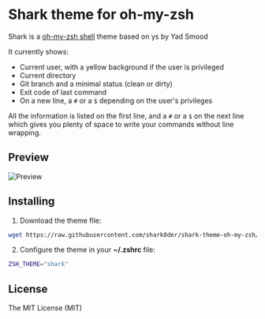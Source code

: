# Shark theme for oh-my-zsh

Shark is a [oh-my-zsh shell](https://github.com/robbyrussell/oh-my-zsh)
theme based on ys by Yad Smood

It currently shows:
- Current user, with a yellow background if the user is privileged
- Current directory
- Git branch and a minimal status (clean or dirty)
- Exit code of last command
- On a new line, a `#` or a `$` depending on the user's privileges

All the information is listed on the first line, and a `#` or a `$` on the next line which gives you plenty of space to write your commands without line wrapping.

## Preview

![Preview](https://raw.githubusercontent.com/shark0der/shark-theme-oh-my-zsh/master/preview.png)

## Installing

1. Download the theme file:

```bash
wget https://raw.githubusercontent.com/shark0der/shark-theme-oh-my-zsh/master/shark.zsh-theme -O $ZSH_CUSTOM/themes/shark.zsh-theme
```

2. Configure the theme in your **~/.zshrc** file:

```bash
ZSH_THEME="shark"
```

## License
The MIT License (MIT)
